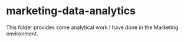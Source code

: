 # marketing-data-analytics

This folder provides some analytical work I have done in the Marketing environment. 
